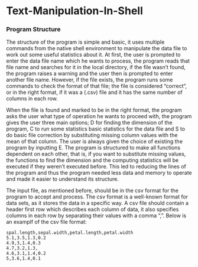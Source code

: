 # Text-Manipulation-In-Shell

### Program Structure

The structure of the program is simple and basic, it uses multiple commands from the native
shell environment to manipulate the data file to work out some useful statistics about it. At first,
the user is prompted to enter the data file name which he wants to process, the program reads
that file name and searches for it in the local directory, if the file wasn’t found, the program
raises a warning and the user then is prompted to enter another file name. However, if the file
exists, the program runs some commands to check the format of that file; the file is considered
“correct”, or in the right format, if it was a (.csv) file and it has the same number of columns in
each row.

When the file is found and marked to be in the right format, the program asks the user what type
of operation he wants to proceed with, the program gives the user three main options; D for
finding the dimension of the program, C to run some statistics basic statistics for the data file and
S to do basic file correction by substituting missing column values with the mean of that column.
The user is always given the choice of existing the program by inputting E.
The program is structured to make all functions dependent on each other, that is, if you want to
substitute missing values, the functions to find the dimension and the computing statistics will be
executed if they weren’t executed before. This led to reducing the lines of the program and thus
the program needed less data and memory to operate and made it easier to understand its
structure.

The input file, as mentioned before, should be in the csv format for the program to accept and
process. The csv format is a well-known format for data sets, as it stores the data in a specific
way. A csv file should contain a header first row which describes each column of data, it also
specifies columns in each row by separating their values with a comma “,”. Below is an examplf of the csv file format:

    spal.length,sepal.width,petal.length,petal.width
    5.1,3.5,1.3,0.2
    4.9,3,1.4,0.3
    4.7,3.2,1.3,
    4.6,3.1,1.4,0.2
    5,3.6,1.4,0.1
